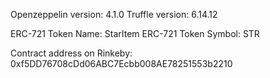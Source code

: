 Openzeppelin version: 4.1.0
Truffle version: 6.14.12

ERC-721 Token Name: StarItem
ERC-721 Token Symbol: STR

Contract address on Rinkeby: 0xf5DD76708cDd06ABC7Ecbb008AE78251553b2210
